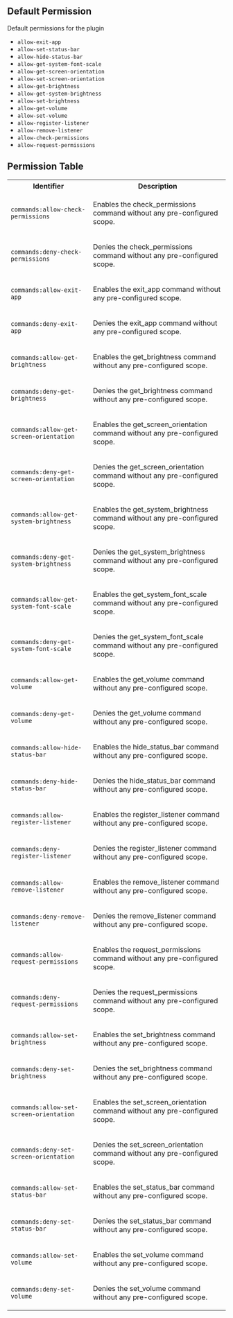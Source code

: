 ## Default Permission

Default permissions for the plugin

- `allow-exit-app`
- `allow-set-status-bar`
- `allow-hide-status-bar`
- `allow-get-system-font-scale`
- `allow-get-screen-orientation`
- `allow-set-screen-orientation`
- `allow-get-brightness`
- `allow-get-system-brightness`
- `allow-set-brightness`
- `allow-get-volume`
- `allow-set-volume`
- `allow-register-listener`
- `allow-remove-listener`
- `allow-check-permissions`
- `allow-request-permissions`

## Permission Table

<table>
<tr>
<th>Identifier</th>
<th>Description</th>
</tr>


<tr>
<td>

`commands:allow-check-permissions`

</td>
<td>

Enables the check_permissions command without any pre-configured scope.

</td>
</tr>

<tr>
<td>

`commands:deny-check-permissions`

</td>
<td>

Denies the check_permissions command without any pre-configured scope.

</td>
</tr>

<tr>
<td>

`commands:allow-exit-app`

</td>
<td>

Enables the exit_app command without any pre-configured scope.

</td>
</tr>

<tr>
<td>

`commands:deny-exit-app`

</td>
<td>

Denies the exit_app command without any pre-configured scope.

</td>
</tr>

<tr>
<td>

`commands:allow-get-brightness`

</td>
<td>

Enables the get_brightness command without any pre-configured scope.

</td>
</tr>

<tr>
<td>

`commands:deny-get-brightness`

</td>
<td>

Denies the get_brightness command without any pre-configured scope.

</td>
</tr>

<tr>
<td>

`commands:allow-get-screen-orientation`

</td>
<td>

Enables the get_screen_orientation command without any pre-configured scope.

</td>
</tr>

<tr>
<td>

`commands:deny-get-screen-orientation`

</td>
<td>

Denies the get_screen_orientation command without any pre-configured scope.

</td>
</tr>

<tr>
<td>

`commands:allow-get-system-brightness`

</td>
<td>

Enables the get_system_brightness command without any pre-configured scope.

</td>
</tr>

<tr>
<td>

`commands:deny-get-system-brightness`

</td>
<td>

Denies the get_system_brightness command without any pre-configured scope.

</td>
</tr>

<tr>
<td>

`commands:allow-get-system-font-scale`

</td>
<td>

Enables the get_system_font_scale command without any pre-configured scope.

</td>
</tr>

<tr>
<td>

`commands:deny-get-system-font-scale`

</td>
<td>

Denies the get_system_font_scale command without any pre-configured scope.

</td>
</tr>

<tr>
<td>

`commands:allow-get-volume`

</td>
<td>

Enables the get_volume command without any pre-configured scope.

</td>
</tr>

<tr>
<td>

`commands:deny-get-volume`

</td>
<td>

Denies the get_volume command without any pre-configured scope.

</td>
</tr>

<tr>
<td>

`commands:allow-hide-status-bar`

</td>
<td>

Enables the hide_status_bar command without any pre-configured scope.

</td>
</tr>

<tr>
<td>

`commands:deny-hide-status-bar`

</td>
<td>

Denies the hide_status_bar command without any pre-configured scope.

</td>
</tr>

<tr>
<td>

`commands:allow-register-listener`

</td>
<td>

Enables the register_listener command without any pre-configured scope.

</td>
</tr>

<tr>
<td>

`commands:deny-register-listener`

</td>
<td>

Denies the register_listener command without any pre-configured scope.

</td>
</tr>

<tr>
<td>

`commands:allow-remove-listener`

</td>
<td>

Enables the remove_listener command without any pre-configured scope.

</td>
</tr>

<tr>
<td>

`commands:deny-remove-listener`

</td>
<td>

Denies the remove_listener command without any pre-configured scope.

</td>
</tr>

<tr>
<td>

`commands:allow-request-permissions`

</td>
<td>

Enables the request_permissions command without any pre-configured scope.

</td>
</tr>

<tr>
<td>

`commands:deny-request-permissions`

</td>
<td>

Denies the request_permissions command without any pre-configured scope.

</td>
</tr>

<tr>
<td>

`commands:allow-set-brightness`

</td>
<td>

Enables the set_brightness command without any pre-configured scope.

</td>
</tr>

<tr>
<td>

`commands:deny-set-brightness`

</td>
<td>

Denies the set_brightness command without any pre-configured scope.

</td>
</tr>

<tr>
<td>

`commands:allow-set-screen-orientation`

</td>
<td>

Enables the set_screen_orientation command without any pre-configured scope.

</td>
</tr>

<tr>
<td>

`commands:deny-set-screen-orientation`

</td>
<td>

Denies the set_screen_orientation command without any pre-configured scope.

</td>
</tr>

<tr>
<td>

`commands:allow-set-status-bar`

</td>
<td>

Enables the set_status_bar command without any pre-configured scope.

</td>
</tr>

<tr>
<td>

`commands:deny-set-status-bar`

</td>
<td>

Denies the set_status_bar command without any pre-configured scope.

</td>
</tr>

<tr>
<td>

`commands:allow-set-volume`

</td>
<td>

Enables the set_volume command without any pre-configured scope.

</td>
</tr>

<tr>
<td>

`commands:deny-set-volume`

</td>
<td>

Denies the set_volume command without any pre-configured scope.

</td>
</tr>
</table>
